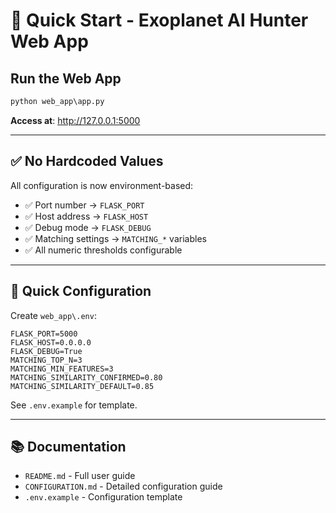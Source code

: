# 🚀 Quick Start - Exoplanet AI Hunter Web App

## Run the Web App

```cmd
python web_app\app.py
```

**Access at**: http://127.0.0.1:5000

---

## ✅ No Hardcoded Values

All configuration is now environment-based:

- ✅ Port number → `FLASK_PORT`
- ✅ Host address → `FLASK_HOST`
- ✅ Debug mode → `FLASK_DEBUG`
- ✅ Matching settings → `MATCHING_*` variables
- ✅ All numeric thresholds configurable

---

## 📝 Quick Configuration

Create `web_app\.env`:

```env
FLASK_PORT=5000
FLASK_HOST=0.0.0.0
FLASK_DEBUG=True
MATCHING_TOP_N=3
MATCHING_MIN_FEATURES=3
MATCHING_SIMILARITY_CONFIRMED=0.80
MATCHING_SIMILARITY_DEFAULT=0.85
```

See `.env.example` for template.

---

## 📚 Documentation

- `README.md` - Full user guide
- `CONFIGURATION.md` - Detailed configuration guide
- `.env.example` - Configuration template
